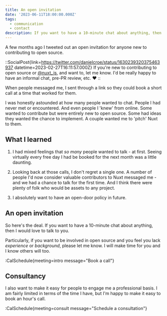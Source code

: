 ```yaml
---
title: An open invitation
date: '2023-06-11T18:00:00.000Z'
tags:
  - communication
  - contact
description: If you want to have a 10-minute chat about anything, then I would love to talk to you.
---
```


A few months ago I tweeted out an open invitation for anyone new to contributing to open source.

::SocialPost{link=https://twitter.com/danielcroe/status/1630239320375463937 datetime=2023-02-27T16:11:57.000Z}
If you're new to contributing to open source or [@nuxt_js](https://twitter.com/nuxt_js), and want to, let me know. I'd be really happy to have an informal chat, pre-PR review, etc. ❤️
::

When people messaged me, I sent through a link so they could book a short call at a time that worked for them.

I was honestly astounded at how many people wanted to chat. People I had never met or encountered. And even people I 'knew' from online. Some wanted to contribute but were entirely new to open source. Some had ideas they wanted the chance to implement. A couple wanted me to 'pitch' Nuxt to them.

## What I learned

1. I had mixed feelings that _so many_ people wanted to talk - at first. Seeing virtually every free day I had be booked for the next month was a little daunting.

1. Looking back at those calls, I don't regret a single one. A number of people I'd now consider valuable contributors to Nuxt messaged me - and we had a chance to talk for the first time. And I think there were plenty of folk who would be assets to any project.

1. I absolutely want to have an open-door policy in future.

## An open invitation

<!-- I've thrown [a few thoughts together here](/blog/contributing-to-nuxt) about how to get started with contributing to open source (or Nuxt, in particular). -->

So here's the deal. If you want to have a 10-minute chat about anything, then I would love to talk to you.

Particularly, if you want to be involved in open source and you feel you lack _experience_ or _background_, please let me know. I will make time for you and I know others will too.

:CalSchedule{meeting=intro message="Book a call"}

## Consultancy

I also want to make it easy for people to engage me a professional basis. I am fairly limited in terms of the time I have, but I'm happy to make it easy to book an hour's call.

:CalSchedule{meeting=consult message="Schedule a consultation"}
